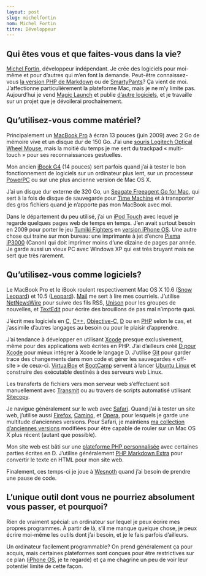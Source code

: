 ```yaml
---
layout: post
slug: michelfortin
nom: Michel Fortin
titre: Développeur
---
```


## Qui êtes vous et que faites-vous dans la vie?

[Michel Fortin], développeur indépendant. Je crée des logiciels pour moi-même et pour d’autres qui m’en font la demande. Peut-être connaissez-vous [la version PHP de Markdown][phpmd] ou de [SmartyPants][]? Ça vient de moi. J’affectionne particulièrement la plateforme Mac, mais je ne m’y limite pas. Aujourd’hui je vend [Magic Launch] et publie [d’autre logiciels][dl], et je travaille sur un projet que je dévoilerai prochainement.

[Michel Fortin]: http://michelf.com/
[phpmd]:         http://michelf.com/projets/php-markdown/
[SmartyPants]:   http://michelf.com/projets/php-smartypants/
[Magic Launch]:  http://michelf.com/logiciels/magic-launch/
[dl]:  http://michelf.com/logiciels/

## Qu’utilisez-vous comme matériel?

Principalement un [MacBook Pro][] à écran 13 pouces (juin 2009) avec 2 Go de mémoire vive et un disque dur de 150 Go. J’ai une [souris Logitech Optical Wheel Mouse][mouse], mais la moitié du temps je me sert du trackpad « multi-touch » pour ses reconnaissances gestuelles.

[mouse]: http://www.amazon.com/Logitech-Wheel-Mouse-Optical-Limited/dp/B00006FRUJ

Mon ancien [iBook G4] (14 pouces) sert parfois quand j’ai à tester le bon fonctionnement de logiciels sur un ordinateur plus lent, sur un processeur [PowerPC] ou sur une plus ancienne version de Mac OS X.

J’ai un disque dur externe de 320 Go, un [Seagate Freeagent Go for Mac], qui sert à la fois de disque de sauvegarde pour [Time Machine] et à transporter des gros fichiers quand je n’apporte pas mon MacBook avec moi.

[Time Machine]: http://www.apple.com/ca/fr/macosx/what-is-macosx/time-machine.html

Dans le département du peu utilisé, j’ai un [iPod Touch] avec lequel je regarde quelques pages web de temps en temps. J’en avait surtout besoin en 2009 pour porter le jeu [Tumiki Fighters] en [version iPhone OS]. Une autre chose qui traine sur mon bureau: une imprimante à jet d’encre [Pixma iP3000][] (Canon) qui doit imprimer moins d’une dizaine de pages par année. Je garde aussi un vieux PC avec Windows XP qui est très bruyant mais ne sert que très rarement.

[MacBook Pro]: http://www.apple.com/ca/fr/macbookpro/
[iBook G4]:    http://en.wikipedia.org/wiki/IBook#iBook_G4
[iPod Touch]:  http://www.apple.com/ca/fr/ipodtouch/
[Seagate Freeagent Go for Mac]: http://www.seagate.com/www/en-us/products/external/freeagent/freeagent_go_mac/
[PowerPC]:     http://fr.wikipedia.org/wiki/PowerPC

[Tumiki Fighters]: http://www.asahi-net.or.jp/~cs8k-cyu/windows/tf_e.html
[version iPhone OS]: http://michelf.com/projets/tumiki-fighters/

[Pixma iP3000]: http://www.usa.canon.com/consumer/controller?act=ModelInfoAct&fcategoryid=117&modelid=10238

## Qu’utilisez-vous comme logiciels?

Le MacBook Pro et le iBook roulent respectivement Mac OS X 10.6 ([Snow Leopard]) et 10.5 ([Leopard]). [Mail] me sert à lire mes courriels. J’utilise [NetNewsWire] pour suivre des fils RSS, [Unison] pour les groupes de nouvelles, et [TextEdit] pour écrire des brouillons de pas mal n’importe quoi.

[Snow Leopard]: http://www.apple.com/macosx/
[Leopard]: http://fr.wikipedia.org/wiki/Mac_OS_X_Leopard
[Mail]: http://fr.wikipedia.org/wiki/Mail_(Apple)
[NetNewsWire]: http://www.newsgator.com/INDIVIDUALS/NETNEWSWIRE/
[Unison]: http://panic.com/unison/
[TextEdit]: http://fr.wikipedia.org/wiki/TextEdit

J’écrit mes logiciels en [C], [C++], [Objective-C], [D] ou en [PHP] selon le cas, et j’assimile d’autres langages au besoin ou pour le plaisir d’apprendre.

[C]:   http://fr.wikipedia.org/wiki/C_(langage)
[C++]: http://fr.wikipedia.org/wiki/C++
[Objective-C]: http://fr.wikipedia.org/wiki/Objective-C
[D]:   http://www.digitalmars.com/d/
[PHP]: http://www.php.net/

J’ai tendance à développer en utilisant [Xcode] presque exclusivement, même pour des applications web écrites en PHP. J’ai d’ailleurs créé [D pour Xcode] pour mieux intégrer à Xcode le langage D. J’utilise [Git] pour garder trace des changements dans mon code et gérer les sauvegardes « off-site » de ceux-ci. [VirtualBox] et [BootCamp] servent à lancer [Ubuntu Linux] et construire des exécutable destinés à des serveurs web Linux.

Les transferts de fichiers vers mon serveur web s’effectuent soit manuellement avec [Transmit] ou au travers de scripts automatisé utilisant [Sitecopy].

[Transmit]: http://panic.com/transmit/
[Sitecopy]: http://www.manyfish.co.uk/sitecopy/

[Xcode]: http://developer.apple.com/technologies/tools/xcode.html
[D pour Xcode]: http://michelf.com/projets/d-pour-xcode/
[Git]:          http://git-scm.com/
[VirtualBox]:   http://www.virtualbox.org/
[BootCamp]:     http://www.apple.com/ca/fr/support/bootcamp/
[Ubuntu Linux]: http://www.ubuntu.com/

Je navigue généralement sur le web avec [Safari]. Quand j’ai à tester un site web, j’utilise aussi [Firefox], [Camino], et [Opera], pour lesquels je garde une multitude d’anciennes versions. Pour Safari, je maintiens [ma collection d’anciennes versions][msaf] modifiées pour être capable de rouler sur un Mac OS X plus récent (autant que possible).

[Safari]:  http://www.apple.com/ca/fr/safari/
[Firefox]: http://www.mozilla-europe.org/fr/firefox/
[Camino]:  http://caminobrowser.org/
[Opera]:   http://www.opera.com/
[msaf]:    http://michelf.com/projets/multi-safari/

Mon site web est bâti sur une [plateforme PHP personnalisée][Reflex] avec certaines parties écrites en D. J’utilise généralement [PHP Markdown Extra] pour convertir le texte en HTML pour mon site web.

[Reflex]: http://michelf.com/projets/reflex/
[PHP Markdown Extra]: http://michelf.com/projets/php-markdown/extra/

Finalement, ces temps-ci je joue à [Wesnoth] quand j’ai besoin de prendre une pause de code.

[Wesnoth]: http://wesnoth.org/

## L’unique outil dont vous ne pourriez absolument vous passer, et pourquoi?

Rien de vraiment spécial: un ordinateur sur lequel je peux écrire mes propres programmes. À partir de là, s’il me manque quelque chose, je peux écrire moi-même les outils dont j’ai besoin, et je le fais parfois d’ailleurs.

Un ordinateur facilement programmable? On prend généralement ça pour acquis, mais certaines plateformes sont conçues pour être restrictives sur ce plan ([iPhone OS], je te regarde) et ça me chagrine un peu de voir leur potentiel limité de cette façon.

[iPhone OS]: http://fr.wikipedia.org/wiki/IPhone_OS
